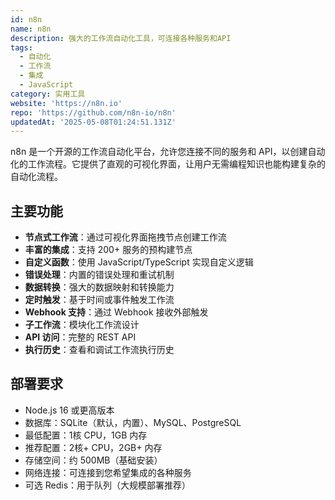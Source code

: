 ```yaml
---
id: n8n
name: n8n
description: 强大的工作流自动化工具，可连接各种服务和API
tags:
  - 自动化
  - 工作流
  - 集成
  - JavaScript
category: 实用工具
website: 'https://n8n.io'
repo: 'https://github.com/n8n-io/n8n'
updatedAt: '2025-05-08T01:24:51.131Z'
---
```


n8n 是一个开源的工作流自动化平台，允许您连接不同的服务和 API，以创建自动化的工作流程。它提供了直观的可视化界面，让用户无需编程知识也能构建复杂的自动化流程。

## 主要功能

- **节点式工作流**：通过可视化界面拖拽节点创建工作流
- **丰富的集成**：支持 200+ 服务的预构建节点
- **自定义函数**：使用 JavaScript/TypeScript 实现自定义逻辑
- **错误处理**：内置的错误处理和重试机制
- **数据转换**：强大的数据映射和转换能力
- **定时触发**：基于时间或事件触发工作流
- **Webhook 支持**：通过 Webhook 接收外部触发
- **子工作流**：模块化工作流设计
- **API 访问**：完整的 REST API
- **执行历史**：查看和调试工作流执行历史

## 部署要求

- Node.js 16 或更高版本
- 数据库：SQLite（默认，内置）、MySQL、PostgreSQL
- 最低配置：1核 CPU，1GB 内存
- 推荐配置：2核+ CPU，2GB+ 内存
- 存储空间：约 500MB（基础安装）
- 网络连接：可连接到您希望集成的各种服务
- 可选 Redis：用于队列（大规模部署推荐） 
